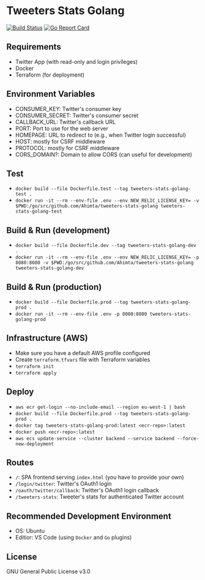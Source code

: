 # Tweeters Stats Golang
[![Build Status](https://travis-ci.org/Ahimta/tweeters-stats-golang.svg?branch=master)](https://travis-ci.org/Ahimta/tweeters-stats-golang)
[![Go Report Card](https://goreportcard.com/badge/Ahimta/tweeters-stats-golang)](https://goreportcard.com/report/Ahimta/tweeters-stats-golang)

## Requirements
* Twitter App (with read-only and login privileges)
* Docker
* Terraform (for deployment)

## Environment Variables
* CONSUMER_KEY: Twitter's consumer key
* CONSUMER_SECRET: Twitter's consumer secret
* CALLBACK_URL: Twitter's callback URL
* PORT: Port to use for the web server
* HOMEPAGE: URL to redirect to (e.g., when Twitter login successful)
* HOST: mostly for CSRF middleware
* PROTOCOL: mostly for CSRF middleware
* CORS_DOMAIN?: Domain to allow CORS (can useful for development)

## Test
* `docker build --file Dockerfile.test --tag tweeters-stats-golang-test .`
* `docker run -it --rm --env-file .env --env NEW_RELIC_LICENSE_KEY= -v $PWD:/go/src/github.com/Ahimta/tweeters-stats-golang tweeters-stats-golang-test`

## Build & Run (development)
* `docker build --file Dockerfile.dev --tag tweeters-stats-golang-dev .`
* `docker run -it --rm --env-file .env --env NEW_RELIC_LICENSE_KEY= -p 8080:8080 -v $PWD:/go/src/github.com/Ahimta/tweeters-stats-golang tweeters-stats-golang-dev`

## Build & Run (production)
* `docker build --file Dockerfile.prod --tag tweeters-stats-golang-prod .`
* `docker run -it --rm --env-file .env -p 8080:8080 tweeters-stats-golang-prod`

## Infrastructure (AWS)
* Make sure you have a default AWS profile configured
* Create `terraform.tfvars` file with Terraform variables
* `terraform init`
* `terraform apply`

## Deploy
* `aws ecr get-login --no-include-email --region eu-west-1 | bash`
* `docker build --file Dockerfile.prod --tag tweeters-stats-golang-prod .`
* `docker tag tweeters-stats-golang-prod:latest <ecr-repo>:latest`
* `docker push <ecr-repo>:latest`
* `aws ecs update-service --cluster backend --service backend --force-new-deployment`

## Routes
* `/`: SPA frontend serving `index.html` (you have to provide your own)
* `/login/twitter`: Twitter's OAuth1 login
* `/oauth/twitter/callback`: Twitter's OAuth1 login callback
* `/tweeters-stats`: Tweeter's stats for authenticated Twitter account

## Recommended Development Environment
* OS: Ubuntu
* Editior: VS Code (using `Docker` and `Go` plugins)

## License
GNU General Public License v3.0